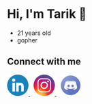 # Hi, I'm Tarik 👋

- 21 years old
- gopher

## Connect with me

<a href="https://www.linkedin.com/in/tarik-ucar/" target="_blank">
    <img src="./assets/linkedin.png" width="50" height="50">
</a>
&nbsp;
<a href="https://www.instagram.com/metudu_" target="_blank">
    <img src="./assets/instagram.png" width="50" height="50">
</a>
&nbsp;
<a href="https://www.discordapp.com/users/317911445507407874" target="_blank">
    <img src="./assets/discord.png" width="50" height="50">
</a>
